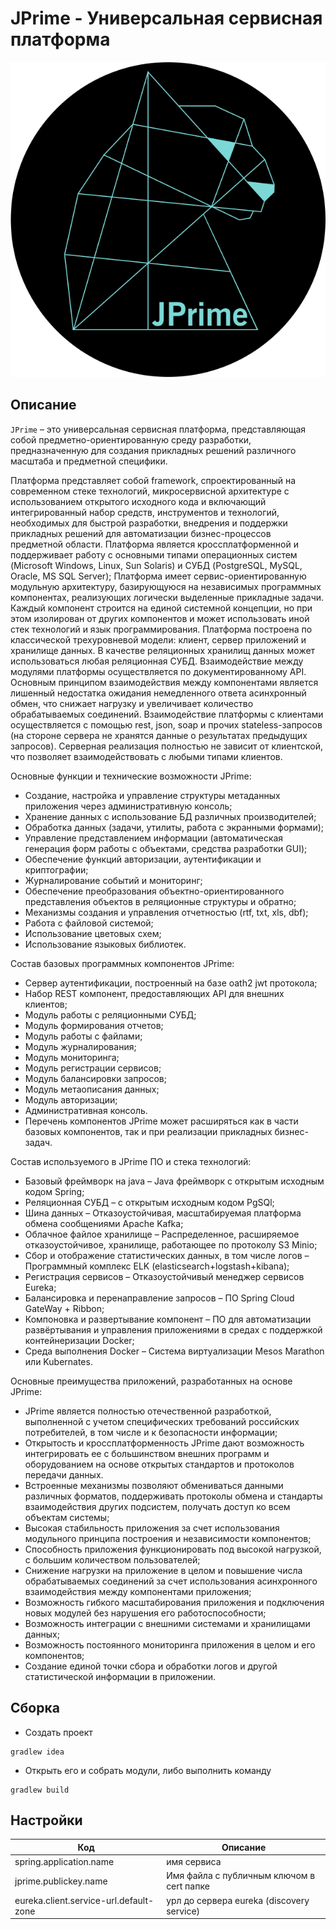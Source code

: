 # JPrime - Универсальная сервисная платформа

![JPrime][logo]

[logo]: https://github.com/OOO-MetaPrime/jprime/blob/master/docs/JPrime.png?raw=true "JPrime"

## Описание
 
`JPrime` – это универсальная сервисная платформа, представляющая собой предметно-ориентированную среду разработки, предназначенную для создания прикладных решений различного масштаба и предметной специфики.

Платформа представляет собой framework, спроектированный на современном стеке технологий, микросервисной архитектуре с использованием открытого исходного кода и включающий интегрированный набор средств, инструментов и технологий, необходимых для быстрой разработки, внедрения и поддержки прикладных решений для автоматизации бизнес-процессов предметной области.
Платформа является кроссплатформенной и поддерживает работу с основными типами операционных систем (Microsoft Windows, Linux, Sun Solaris) и СУБД (PostgreSQL, MySQL, Oracle, MS SQL Server);
Платформа имеет сервис-ориентированную модульную архитектуру, базирующуюся на независимых программных компонентах, реализующих логически выделенные прикладные задачи. Каждый компонент строится на единой системной концепции, но при этом изолирован от других компонентов и может использовать иной стек технологий и язык программирования.
Платформа построена по классической трехуровневой модели: клиент, сервер приложений и хранилище данных. В качестве реляционных хранилищ данных может использоваться любая реляционная СУБД.
Взаимодействие между модулями платформы осуществляется по документированному API. Основным принципом взаимодействия между компонентами является лишенный недостатка ожидания немедленного ответа асинхронный обмен, что снижает нагрузку и увеличивает количество обрабатываемых соединений.
Взаимодействие платформы с клиентами осуществляется с помощью rest, json, soap и прочих stateless-запросов (на стороне сервера не хранятся данные о результатах предыдущих запросов). Серверная реализация полностью не зависит от клиентской, что позволяет взаимодействовать с любыми типами клиентов.

Основные функции и технические возможности JPrime:

* Создание, настройка и управление структуры метаданных приложения через административную консоль;
* Хранение данных с использование БД различных производителей;
* Обработка данных (задачи, утилиты, работа с экранными формами);
* Управление представлением информации (автоматическая генерация форм работы с объектами, средства разработки GUI);
* Обеспечение функций авторизации, аутентификации и криптографии;
* Журналирование событий и мониторинг;
* Обеспечение преобразования объектно-ориентированного представления объектов в реляционные структуры и обратно;
* Механизмы создания и управления отчетностью (rtf, txt, xls, dbf);
* Работа с файловой системой;
* Использование цветовых схем;
* Использование языковых библиотек.

Состав базовых программных компонентов JPrime:
* Сервер аутентификации, построенный на базе oath2 jwt протокола;
* Набор REST компонент, предоставляющих API для внешних клиентов;
* Модуль работы с реляционными СУБД;
* Модуль формирования отчетов;
* Модуль работы с файлами;
* Модуль журналирования;
* Модуль мониторинга;
* Модуль регистрации сервисов;
* Модуль балансировки запросов;
* Модуль метаописания данных;
* Модуль авторизации;
* Административная консоль.
* Перечень компонентов JPrime может расширяться как в части базовых компонентов, так и при реализации прикладных бизнес-задач.

Состав используемого в JPrime ПО и стека технологий:
* Базовый фреймворк на java – Java фреймворк с открытым исходным кодом Spring;
* Реляционная СУБД – с открытым исходным кодом PgSQl;
* Шина данных – Отказоустойчивая, масштабируемая платформа обмена сообщениями Apache Kafka;
* Облачное файлое хранилище – Распределенное, расширяемое отказоустойчивое, хранилище, работающее по протоколу S3 Minio;
* Сбор и отображение статистических данных, в том числе логов – Программный комплекс ELK (elasticsearch+logstash+kibana);
* Регистрация сервисов – Отказоустойчивый менеджер сервисов Eureka;
* Балансировка и перенаправление запросов – ПО Spring Cloud GateWay + Ribbon;
* Компоновка и развертывание компонент – ПО для автоматизации развёртывания и управления приложениями в средах с поддержкой контейнеризации Docker;
* Среда выполнения Docker – Система виртуализации Mesos Marathon или Kubernates.

Основные преимущества приложений, разработанных на основе JPrime:
* JPrime является полностью отечественной разработкой, выполненной с учетом специфических требований российских потребителей, в том числе и к безопасности информации;
* Открытость и кроссплатформенность JPrime дают возможность интегрировать ее с большинством внешних программ и оборудованием на основе открытых стандартов и протоколов передачи данных.
* Встроенные механизмы позволяют обмениваться данными различных форматов, поддерживать протоколы обмена и стандарты взаимодействия других подсистем, получать доступ ко всем объектам системы;
* Высокая стабильность приложения за счет использования модульного принципа построения и независимости компонентов;
* Способность приложения функционировать под высокой нагрузкой, с большим количеством пользователей;
* Снижение нагрузки на приложение в целом и повышение числа обрабатываемых соединений за счет использования асинхронного взаимодействия между компонентами приложения;
* Возможность гибкого масштабирования приложения и подключения новых модулей без нарушения его работоспособности;
* Возможность интеграции с внешними системами и хранилищами данных;
* Возможность постоянного мониторинга приложения в целом и его компонентов;
* Создание единой точки сбора и обработки логов и другой статистической информации в приложении.

## Сборка

* Создать проект 
```
gradlew idea
```
* Открыть его и собрать модули, либо выполнить команду
```
gradlew build
```

## Настройки

| Код     | Описание
| ------------- |------------------
| spring.application.name |  имя сервиса
| jprime.publickey.name | Имя файла с публичным ключом в cert папке
| eureka.client.service-url.default-zone | урл до сервера eureka (discovery service)